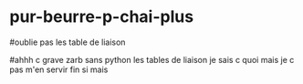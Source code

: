 # pur-beurre-p-chai-plus

#oublie pas les table de liaison

#ahhh c grave zarb sans python les tables de liaison je sais c quoi mais je c pas m'en servir fin si mais 
